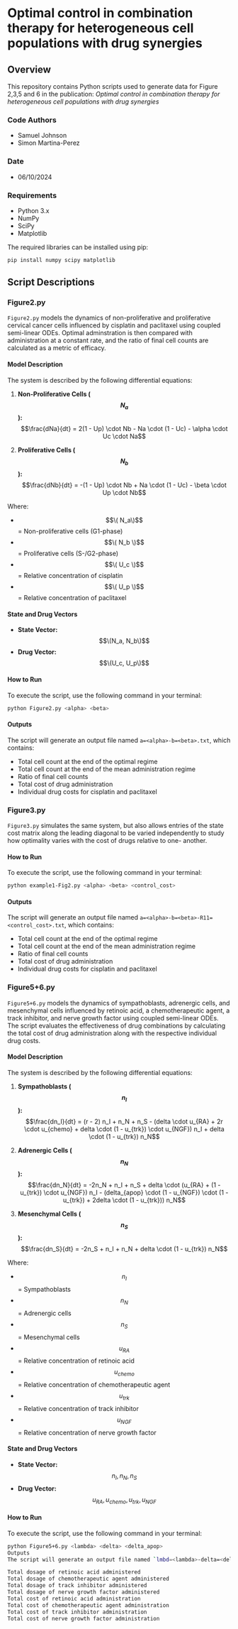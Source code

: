 # Optimal control in combination therapy for heterogeneous cell populations with drug synergies

## Overview
This repository contains Python scripts used to generate data for Figure 2,3,5 and 6 in the publication:
_Optimal control in combination therapy for heterogeneous cell populations with drug synergies_

### Code Authors
- Samuel Johnson
- Simon Martina-Perez

### Date
- 06/10/2024

### Requirements
- Python 3.x
- NumPy
- SciPy
- Matplotlib

The required libraries can be installed using pip:

```bash
pip install numpy scipy matplotlib
```
## Script Descriptions

### Figure2.py
`Figure2.py` models the dynamics of non-proliferative and proliferative cervical cancer cells influenced 
by cisplatin and paclitaxel using coupled semi-linear ODEs. Optimal adminstration is then compared with 
administration at a constant rate, and the ratio of final cell counts are calculated as a metric of efficacy.

#### Model Description
The system is described by the following differential equations:

1. **Non-Proliferative Cells ($$N_a$$):**
   $$\frac{dNa}{dt} = 2(1 - Up) \cdot Nb - Na \cdot (1 - Uc) - \alpha \cdot Uc \cdot Na$$


2. **Proliferative Cells ($$N_b$$):**
   $$\frac{dNb}{dt} = -(1 - Up) \cdot Nb + Na \cdot (1 - Uc) - \beta \cdot Up \cdot Nb$$

Where:
- $$\( N_a\)$$ = Non-proliferative cells (G1-phase)
- $$\( N_b \)$$ = Proliferative cells (S-/G2-phase)
- $$\( U_c \)$$ = Relative concentration of cisplatin
- $$\( U_p \)$$ = Relative concentration of paclitaxel

#### State and Drug Vectors
- **State Vector:** $$\(N_a, N_b\)$$
- **Drug Vector:** $$\(U_c, U_p\)$$


#### How to Run
To execute the script, use the following command in your terminal:

```bash
python Figure2.py <alpha> <beta>
```
#### Outputs
The script will generate an output file named `a=<alpha>-b=<beta>.txt`, which contains:

- Total cell count at the end of the optimal regime
- Total cell count at the end of the mean administration regime
- Ratio of final cell counts
- Total cost of drug administration
- Individual drug costs for cisplatin and paclitaxel

### Figure3.py
`Figure3.py` simulates the same system, but also allows entries of the state cost matrix along the leading
diagonal to be varied independently to study how optimality varies with the cost of drugs relative to one-
another. 

#### How to Run
To execute the script, use the following command in your terminal:

```bash
python example1-Fig2.py <alpha> <beta> <control_cost>
```
#### Outputs
The script will generate an output file named `a=<alpha>-b=<beta>-R11=<control_cost>.txt`, which contains:

- Total cell count at the end of the optimal regime
- Total cell count at the end of the mean administration regime
- Ratio of final cell counts
- Total cost of drug administration
- Individual drug costs for cisplatin and paclitaxel

### Figure5+6.py
`Figure5+6.py` models the dynamics of sympathoblasts, adrenergic cells, and mesenchymal cells influenced by 
retinoic acid, a chemotherapeutic agent, a track inhibitor, and nerve growth factor using coupled semi-linear
ODEs. The script evaluates the effectiveness of drug combinations by calculating the total cost of drug 
administration along with the respective individual drug costs.

#### Model Description
The system is described by the following differential equations:

1. **Sympathoblasts ($$n_I$$):**
   $$\frac{dn_I}{dt} = (r - 2) n_I + n_N + n_S - (delta \cdot u_{RA} + 2r \cdot u_{chemo} + delta \cdot (1 - u_{trk}) \cdot u_{NGF}) n_I + delta \cdot (1 - u_{trk}) n_N$$

2. **Adrenergic Cells ($$n_N$$):**
   $$\frac{dn_N}{dt} = -2n_N + n_I + n_S + delta \cdot (u_{RA} + (1 - u_{trk}) \cdot u_{NGF}) n_I - (delta_{apop} \cdot (1 - u_{NGF}) \cdot (1 - u_{trk}) + 2delta \cdot (1 - u_{trk})) n_N$$

3. **Mesenchymal Cells ($$n_S$$):**
   $$\frac{dn_S}{dt} = -2n_S + n_I + n_N + delta \cdot (1 - u_{trk}) n_N$$

Where:
- $$n_I$$ = Sympathoblasts
- $$n_N$$ = Adrenergic cells
- $$n_S$$ = Mesenchymal cells
- $$u_{RA}$$ = Relative concentration of retinoic acid
- $$u_{chemo}$$ = Relative concentration of chemotherapeutic agent
- $$u_{trk}$$ = Relative concentration of track inhibitor 
- $$u_{NGF}$$ = Relative concentration of nerve growth factor

#### State and Drug Vectors
- **State Vector:** $$n_I, n_N, n_S$$
- **Drug Vector:** $$u_{RA}, u_{chemo}, u_{trk}, u_{NGF}$$

#### How to Run
To execute the script, use the following command in your terminal:

```bash
python Figure5+6.py <lambda> <delta> <delta_apop>
Outputs
The script will generate an output file named `lmbd=<lambda>-delta=<delta>-deltaAPOP=<delta_apop>`.txt, which contains:

Total dosage of retinoic acid administered
Total dosage of chemotherapeutic agent administered
Total dosage of track inhibitor administered
Total dosage of nerve growth factor administered
Total cost of retinoic acid administration
Total cost of chemotherapeutic agent administration
Total cost of track inhibitor administration
Total cost of nerve growth factor administration
